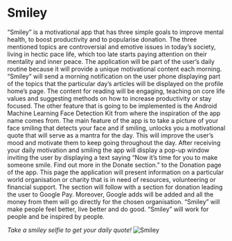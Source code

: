 # Smiley

“Smiley” is a motivational app that has three simple goals to improve mental health, to boost productivity and to popularise donation. The three mentioned topics are controversial and emotive issues in today’s society, living in hectic pace life, which too late starts paying attention on their mentality and inner peace. The application will be part of the user’s daily routine because it will provide a unique motivational content each morning. “Smiley” will send a morning notification on the user phone displaying part of the topics that the particular day’s articles will be displayed on the profile home’s page. The content for reading will be engaging, teaching on core life values and suggesting methods on how to increase productivity or stay focused. The other feature that is going to be implemented is the Android Machine Learning Face Detection Kit from where the inspiration of the app name comes from. The main feature of the app is to take a picture of your face smiling that detects your face and if smiling, unlocks you a motivational quote that will serve as a mantra for the day. This will improve the user’s mood and motivate them to keep going throughout the day. After receiving your daily motivation and smiling the app will display a pop-up window inviting the user by displaying a text saying “Now it’s time for you to make someone smile. Find out more in the Donate section.” to the Donation page of the app. This page the application will present information on a particular world organisation or charity that is in need of resources, volunteering or financial support. The section will follow with a section for donation leading the user to Google Pay. Moreover, Google adds will be added and all the money from them will go directly for the chosen organisation. “Smiley” will make people feel better, live better and do good. “Smiley” will work for people and be inspired by people.

*Take a smiley selfie to get your daily quote!*
![Smiley](https://user-images.githubusercontent.com/57451986/129429180-554e7cb7-ec50-4dec-9229-7892df088d08.png)

 
